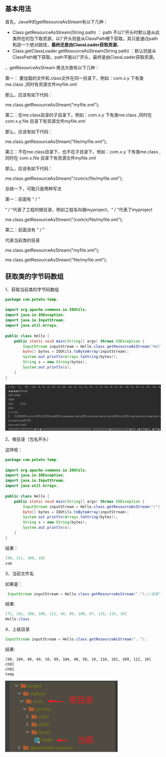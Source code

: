 ## 基本用法

首先，Java中的getResourceAsStream有以下几种： 

- Class.getResourceAsStream(String path) ： path 不以’/'开头时默认是从此类所在的包下取资源，以’/'开头则是从ClassPath根下获取。其只是通过path构造一个绝对路径，**最终还是由ClassLoader获取资源**。 
- Class.getClassLoader.getResourceAsStream(String path) ：默认则是从ClassPath根下获取，path不能以’/'开头，最终是由ClassLoader获取资源。 

，getResourceAsStream 用法大致有以下几种： 

第一： 要加载的文件和.class文件在同一目录下，例如：com.x.y 下有类me.class ,同时有资源文件myfile.xml 

那么，应该有如下代码： 

me.class.getResourceAsStream("myfile.xml"); 

第二：在me.class目录的子目录下，例如：com.x.y 下有类me.class ,同时在 com.x.y.file 目录下有资源文件myfile.xml 

那么，应该有如下代码： 

me.class.getResourceAsStream("file/myfile.xml"); 

第三：不在me.class目录下，也不在子目录下，例如：com.x.y 下有类me.class ,同时在 com.x.file 目录下有资源文件myfile.xml 

那么，应该有如下代码： 

me.class.getResourceAsStream("/com/x/file/myfile.xml"); 

总结一下，可能只是两种写法 

第一：前面有 “  / ” 

“ / ”代表了工程的根目录，例如工程名叫做myproject，“ / ”代表了myproject 

me.class.getResourceAsStream("/com/x/file/myfile.xml"); 

第二：前面没有 “  / ” 

代表当前类的目录 

me.class.getResourceAsStream("myfile.xml"); 

me.class.getResourceAsStream("file/myfile.xml"); 

## 获取类的字节码数组

1、获取当前类的字节码数组

```java
package com.potato.temp;

import org.apache.commons.io.IOUtils;
import java.io.IOException;
import java.io.InputStream;
import java.util.Arrays;

public class Hello {
    public static void main(String[] args) throws IOException {
        InputStream inputStream = Hello.class.getResourceAsStream("Hello.class");
        byte[] bytes = IOUtils.toByteArray(inputStream);
        System.out.println(Arrays.toString(bytes));
        String s = new String(bytes);
        System.out.println(s);
    }
}

```

![image-20220710165612218](img/getResourceAsStream.assets/image-20220710165612218.png)



2、根目录（包名开头）

这样呢：

```java
package com.potato.temp;

import org.apache.commons.io.IOUtils;
import java.io.IOException;
import java.io.InputStream;
import java.util.Arrays;

public class Hello {
    public static void main(String[] args) throws IOException {
        InputStream inputStream = Hello.class.getResourceAsStream("/");
        byte[] bytes = IOUtils.toByteArray(inputStream);
        System.out.println(Arrays.toString(bytes));
        String s = new String(bytes);
        System.out.println(s);
    }
}
```

结果：

```java
[99, 111, 109, 10]
com
```



3、当前文件名

如果是：

```java
 InputStream inputStream = Hello.class.getResourceAsStream(".");//或者""、"./"
```

结果:

```java
[72, 101, 108, 108, 111, 46, 99, 108, 97, 115, 115, 10]
Hello.class
```



4、上级目录

```java
InputStream inputStream = Hello.class.getResourceAsStream("..");
```

结果:

```
[99, 104, 48, 49, 10, 99, 104, 48, 50, 10, 116, 101, 109, 112, 10]
ch01
ch02
temp
```

![image-20220710165953013](img/getResourceAsStream.assets/image-20220710165953013.png)

